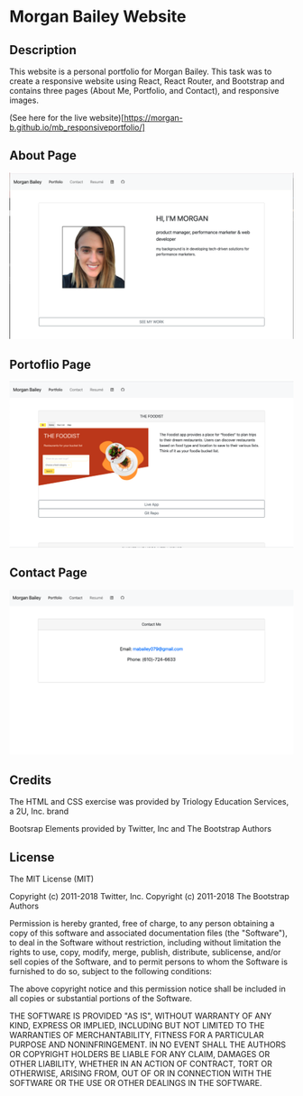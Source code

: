 # Morgan Bailey Website

## Description

This website is a personal portfolio for Morgan Bailey. This task was to create a responsive website using React, React Router, and Bootstrap and contains three pages (About Me, Portfolio, and Contact), and responsive images. 



(See here for the live website)[https://morgan-b.github.io/mb_responsiveportfolio/]

## About Page

![About Page Screenshot](./src/assets/homepg.png)



## Portoflio Page

![Portoflio Page Screenshot](./src/assets/portfolio.png)




## Contact Page

![Contact Page Screenshot Large](./src/assets/contact.png)




## Credits

The HTML and CSS exercise was provided by Triology Education Services, a 2U, Inc. brand

Bootsrap Elements provided by Twitter, Inc and The Bootstrap Authors

## License
The MIT License (MIT)

Copyright (c) 2011-2018 Twitter, Inc.
Copyright (c) 2011-2018 The Bootstrap Authors

Permission is hereby granted, free of charge, to any person obtaining a copy
of this software and associated documentation files (the "Software"), to deal
in the Software without restriction, including without limitation the rights
to use, copy, modify, merge, publish, distribute, sublicense, and/or sell
copies of the Software, and to permit persons to whom the Software is
furnished to do so, subject to the following conditions:

The above copyright notice and this permission notice shall be included in
all copies or substantial portions of the Software.

THE SOFTWARE IS PROVIDED "AS IS", WITHOUT WARRANTY OF ANY KIND, EXPRESS OR
IMPLIED, INCLUDING BUT NOT LIMITED TO THE WARRANTIES OF MERCHANTABILITY,
FITNESS FOR A PARTICULAR PURPOSE AND NONINFRINGEMENT. IN NO EVENT SHALL THE
AUTHORS OR COPYRIGHT HOLDERS BE LIABLE FOR ANY CLAIM, DAMAGES OR OTHER
LIABILITY, WHETHER IN AN ACTION OF CONTRACT, TORT OR OTHERWISE, ARISING FROM,
OUT OF OR IN CONNECTION WITH THE SOFTWARE OR THE USE OR OTHER DEALINGS IN
THE SOFTWARE.